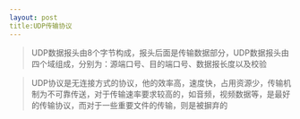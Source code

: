 ```yaml
---
layout: post
title:UDP传输协议
---
```


> UDP数据报头由8个字节构成，报头后面是传输数据部分，UDP数据报头由四个域组成，分别为：源端口号、目的端口号、数据报长度以及校验

> UDP协议是无连接方式的协议，他的效率高，速度快，占用资源少，传输机制为不可靠传送，对于传输速率要求较高的，如音频，视频数据等，是最好的传输协议，而对于一些重要文件的传输，则是被摒弃的